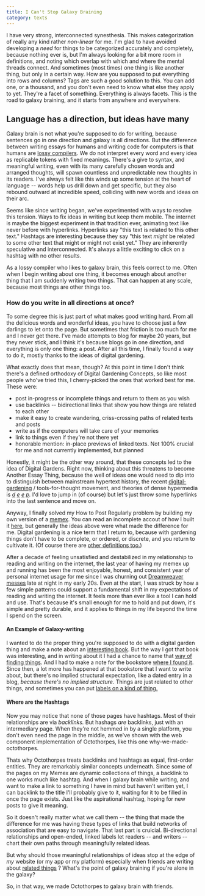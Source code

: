 ```yaml
---
title: I Can't Stop Galaxy Braining
category: texts
---
```


I have very strong, interconnected synesthesia. This makes categorization of really any kind rather *non-linear* for me. I'm glad to have avoided developing a *need* for things to be categorized accurately and completely, because nothing ever is, but I'm always looking for a bit more room in definitions, and noting which overlap with which and where the mental threads connect. And sometimes (most times) one thing is like another thing, but only in a certain way. How are you supposed to put everything into rows and columns? Tags are such a good solution to this. You can add one, or a thousand, and you don't even need to know what else they apply to yet.  They're a facet of something. Everything is always facets. This is the road to galaxy braining, and it starts from anywhere and everywhere.

## Language has a direction, but ideas have many

Galaxy brain is not what you're supposed to do for writing, because sentences go in one direction and galaxy is all directions. But the difference between writing essays for humans and writing code for computers is that humans are [lossy compilers](https://mmmx.cloud/lossy-compiler). We do not interpret every word and every idea as replicable tokens with fixed meanings. There's a give to syntax, and meaningful writing, even with its many carefully chosen words and arranged thoughts, will spawn countless and unpredictable new thoughts in its readers. I've always felt like this winds up some tension at the heart of language -- words help us drill down and get specific, but they also rebound outward at incredible speed, colliding with new words and ideas on their arc.

Seems like since writing began, we've experimented with ways to resolve this tension. Ways to fix ideas in writing but keep them mobile. The internet is maybe the biggest experiment in that tradition ever, animating text like never before with hyperlinks. Hyperlinks say "this text is related to this other text." Hashtags are interesting because they say "this text *might* be related to some other text that might or might not exist yet." They are inherently speculative and interconnected. It's always a little exciting to click on a hashtag with no other results.

As a lossy compiler who likes to galaxy brain, this feels correct to me. Often when I begin writing about one thing, it becomes enough about another thing that I am suddenly writing two things. That can happen at any scale, because most things are other things too.


### How do you write in all directions at once?

To some degree this is just part of what makes good writing hard. From all the delicious words and wonderful ideas, you have to choose just a few darlings to let onto the page. But sometimes that friction is too much for me and I never get there. I've made attempts to blog for maybe 20 years, but they never stick, and I think it's because blogs go in one direction, and everything is only one thing: a post. After all this time, I finally found a way to do it, mostly thanks to the ideas of digital gardening.

What exactly does that mean, though? At this point in time I don't think there's a defined orthodoxy of Digital Gardening Concepts, so like most people who've tried this, I cherry-picked the ones that worked best for me. These were:

- post in-progress or incomplete things and return to them as you wish
- use backlinks -- bidirectional links that show you how things are related to each other
- make it easy to create wandering, criss-crossing paths of related texts and posts
- write as if the computers will take care of your memories
- link to things even if they're not there yet
- honorable mention: in-place previews of linked texts. Not 100% crucial for me and not currently implemented, but planned


Honestly, it might be the other way around, that these concepts led to the idea of Digital Gardens. Right now, thinking about this threatens to become Another Essay Thing, because the well of ideas one would need to dip into to distinguish between mainstream hypertext history, the recent [digital-gardening](https://maggieappleton.com/garden-history) / tools-for-thought movement, and theories of dense hypermedia is *[d](https://nikolas.ws/rhizomic-software-architecture/) [e](https://doriantaylor.com/summer-of-protocols/) [e](https://worrydream.com/MediaForThinkingTheUnthinkable/) [p](https://en.wikipedia.org/wiki/Hypermedia).* I'd love to jump in (of course) but let's just throw some hyperlinks into the last sentence and move on. 

Anyway, I finally solved my How to Post Regularly problem by building my own version of a [memex](https://www.mmmx.cloud/). You can read an incomplete accout of how I built it [here](https://www.mmmx.cloud/how-this-memex-started/), but generally the ideas above were what made the difference for me. Digital gardening is a nice term that I return to, because with gardening things don't have to be complete, or ordered, or discrete, and you return to cultivate it. (Of course there are  [other definitions too.](https://youtu.be/XQLdhVpLBVE?si=KBErRk-q0sUWPCuq&t=406))

After a decade of feeling unsatisfied and destabilized in my relationship to reading and writing on the internet, the last year of having my memex up and running has been the most enjoyable, honest, and consistent year of personal internet usage for me since I was churning out [Dreamweaver messes](https://web.archive.org/web/20010220191148/http://www.nimweb.net/) late at night in my early 20s. Even at the start, I was struck by how a few simple patterns could support a fundamental shift in my expectations of reading and writing the internet. It feels more than ever like a tool I can hold and use. That's because it's small enough for me to hold and put down, it's simple and pretty durable, and it applies to things in my life beyond the time I spend on the screen.
#### An Example of Galaxy-writing

I wanted to do the proper thing you're supposed to do with a digital garden thing and make a note about an [interesting book](https://www.mmmx.cloud/patterns-of-intention/). But the way I got that book was interesting, and in writing about it I had a chance to name that [way of finding things](https://www.mmmx.cloud/slow-motion-bullseyes/). And I had to make a note for the bookstore [where I found it](https://www.mmmx.cloud/mother-foucault-s/). Since then, a lot more has happened at that bookstore that I want to write about, but there's no implied structural expectation, like a dated entry in a blog, *because there's no implied structure.* Things are just related to other things, and sometimes you can put [labels on a kind of thing.](https://www.mmmx.cloud/tag/mind-things/)

#### Where are the Hashtags

Now you may notice that none of those pages have hashtags. Most of their relationships are via *backlinks.* But hashags *are* backlinks, just with an intermediary page. When they're not hemmed in by a single platform, you don't even need the page in the middle, as we've shown with the web component implementation of Octothorpes, like this one <octo-thorpe>why-we-made-octothorpes</octo-thorpe>. 

Thats why Octothorpes treats backlinks and hashtags as equal, first-order entities. They are remarkably similar concepts underneath. Since some of the pages on my Memex are dynamic collections of things, a backlink to one works much like  hashtag. And when I galaxy brain while writing, and want to make a link to something I have in mind but haven't written yet, I can backlink to the title I'll probably give to it, waiting for it to be filled in once the page exists. Just like the aspirational hashtag, hoping for new posts to give it meaning.

So it doesn't really matter what we call them -- the thing that made the difference for me was having these types of links that build networks of association that are easy to navigate. That last part is cruicial. Bi-directional relationships and open-ended, linked labels let readers -- and writers -- chart their own paths through meaningfully related ideas. 

But why should those meaningful relationships of ideas stop at the edge of *my* website (or my app or my platform) especially when friends are writing about [related things](https://www.mmmx.cloud/burglars-guide) ? What's the point of galaxy braining if you're alone in the galaxy?

So, in that way, we made Octothorpes to galaxy brain with friends.
